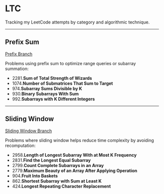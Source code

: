 # LTC

Tracking my LeetCode attempts by category and algorithmic technique.

---

## Prefix Sum

[Prefix Branch](https://github.com/mimirinko912/LTC/tree/Prefix)

Problems using prefix sum to optimize range queries or subarray summation:

- 2281.**Sum of Total Strength of Wizards**
- 1074.**Number of Submatrices That Sum to Target**
- 974.**Subarray Sums Divisible by K**
- 930.**Binary Subarrays With Sum**
- 992.**Subarrays with K Different Integers**

---

## Sliding Window

[Sliding Window Branch](https://github.com/mimirinko912/LTC/tree/Sliding-Window)

Problems where sliding window helps reduce time complexity by avoiding recomputation:

- 2958.**Length of Longest Subarray With at Most K Frequency**
- 2831.**Find the Longest Equal Subarray**
- 2799.**Count Complete Subarrays in an Array**
- 2779.**Maximum Beauty of an Array After Applying Operation**
- 904.**Fruit Into Baskets**
- 862.**Shortest Subarray with Sum at Least K**
- 424.**Longest Repeating Character Replacement**
